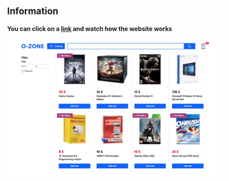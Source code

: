 ## Information

#### You can click on a <a href="https://lypkab.github.io/O-Zone">link</a> and watch how the website works

<img src="assets/images/presentation-img.jpg" alt="">
